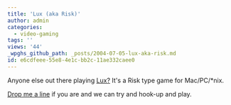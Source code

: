 ```yaml
---
title: 'Lux (aka Risk)'
author: admin
categories:
  - video-gaming
tags: ''
views: '44'
_wpghs_github_path: _posts/2004-07-05-lux-aka-risk.md
id: e6cdfeee-55e8-4e1c-bb2c-11ae332caee0
---
```

<p>Anyone else out there playing <a href="http://sillysoft.net/">Lux?</a>  It's a Risk type game for Mac/PC/*nix.</p>
<p><a href="mailto:nothedge@mac.com">Drop me a line</a> if you are and we can try and hook-up and play.</p>
